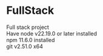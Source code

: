 # FullStack
Full stack project  
Have node v22.19.0 or later installed  
npm 11.6.0 installed  
git v2.51.0 x64
